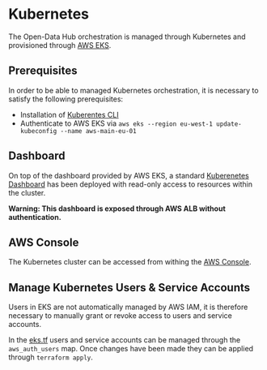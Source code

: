 # Kubernetes

The Open-Data Hub orchestration is managed through Kubernetes and provisioned through [AWS EKS](https://eu-west-1.console.aws.amazon.com/eks/home?region=eu-west-1#/clusters/aws-main-eu-01).

## Prerequisites

In order to be able to managed Kubernetes orchestration, it is necessary to satisfy the following prerequisites:

- Installation of [Kuberentes CLI](https://kubernetes.io/docs/tasks/tools/)
- Authenticate to AWS EKS via `aws eks --region eu-west-1 update-kubeconfig --name aws-main-eu-01`


## Dashboard

On top of the dashboard provided by AWS EKS, a standard [Kuberenetes Dashboard](http://k8s-default-kubernet-62841e8dd0-301015478.eu-west-1.elb.amazonaws.com/) has been deployed with read-only access to resources within the cluster.

**Warning: This dashboard is exposed through AWS ALB without authentication.**

## AWS Console

The Kubernetes cluster can be accessed from withing the [AWS Console](https://eu-west-1.console.aws.amazon.com/eks/home?region=eu-west-1#/clusters/aws-main-eu-01).

## Manage Kubernetes Users & Service Accounts

Users in EKS are not automatically managed by AWS IAM, it is therefore necessary to manually grant or revoke access to users and service accounts.

In the [eks.tf](infrastructure/terraform/eks.tf) users and service accounts can be managed through the `aws_auth_users` map. Once changes have been made they can be applied through `terraform apply`.
